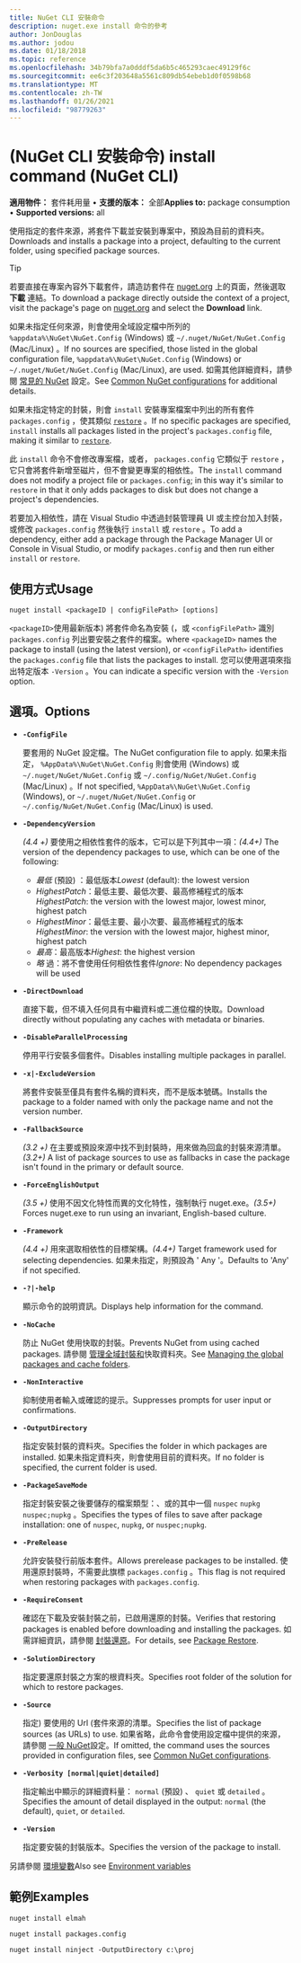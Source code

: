 ```yaml
---
title: NuGet CLI 安裝命令
description: nuget.exe install 命令的參考
author: JonDouglas
ms.author: jodou
ms.date: 01/18/2018
ms.topic: reference
ms.openlocfilehash: 34b79bfa7a0dddf5da6b5c465293caec49129f6c
ms.sourcegitcommit: ee6c3f203648a5561c809db54ebeb1d0f0598b68
ms.translationtype: MT
ms.contentlocale: zh-TW
ms.lasthandoff: 01/26/2021
ms.locfileid: "98779263"
---
```

# <a name="install-command-nuget-cli"></a><span data-ttu-id="66188-103"> (NuGet CLI 安裝命令) </span><span class="sxs-lookup"><span data-stu-id="66188-103">install command (NuGet CLI)</span></span>

<span data-ttu-id="66188-104">**適用物件：** 套件耗用量 &bullet; **支援的版本：** 全部</span><span class="sxs-lookup"><span data-stu-id="66188-104">**Applies to:** package consumption &bullet; **Supported versions:** all</span></span>

<span data-ttu-id="66188-105">使用指定的套件來源，將套件下載並安裝到專案中，預設為目前的資料夾。</span><span class="sxs-lookup"><span data-stu-id="66188-105">Downloads and installs a package into a project, defaulting to the current folder, using specified package sources.</span></span>

> [!Tip]
> <span data-ttu-id="66188-106">若要直接在專案內容外下載套件，請造訪套件在 [nuget.org](https://www.nuget.org) 上的頁面，然後選取 **下載** 連結。</span><span class="sxs-lookup"><span data-stu-id="66188-106">To download a package directly outside the context of a project, visit the package's page on [nuget.org](https://www.nuget.org) and select the **Download** link.</span></span>

<span data-ttu-id="66188-107">如果未指定任何來源，則會使用全域設定檔中所列的 `%appdata%\NuGet\NuGet.Config` (Windows) 或 `~/.nuget/NuGet/NuGet.Config` (Mac/Linux) 。</span><span class="sxs-lookup"><span data-stu-id="66188-107">If no sources are specified, those listed in the global configuration file, `%appdata%\NuGet\NuGet.Config` (Windows) or `~/.nuget/NuGet/NuGet.Config` (Mac/Linux), are used.</span></span> <span data-ttu-id="66188-108">如需其他詳細資料，請參閱 [常見的 NuGet](../../consume-packages/configuring-nuget-behavior.md) 設定。</span><span class="sxs-lookup"><span data-stu-id="66188-108">See [Common NuGet configurations](../../consume-packages/configuring-nuget-behavior.md) for additional details.</span></span>

<span data-ttu-id="66188-109">如果未指定特定的封裝，則會 `install` 安裝專案檔案中列出的所有套件 `packages.config` ，使其類似 [`restore`](cli-ref-restore.md) 。</span><span class="sxs-lookup"><span data-stu-id="66188-109">If no specific packages are specified, `install` installs all packages listed in the project's `packages.config` file, making it similar to [`restore`](cli-ref-restore.md).</span></span>

<span data-ttu-id="66188-110">此 `install` 命令不會修改專案檔，或者， `packages.config` 它類似于 `restore` ，它只會將套件新增至磁片，但不會變更專案的相依性。</span><span class="sxs-lookup"><span data-stu-id="66188-110">The `install` command does not modify a project file or `packages.config`; in this way it's similar to `restore` in that it only adds packages to disk but does not change a project's dependencies.</span></span>

<span data-ttu-id="66188-111">若要加入相依性，請在 Visual Studio 中透過封裝管理員 UI 或主控台加入封裝，或修改 `packages.config` 然後執行 `install` 或 `restore` 。</span><span class="sxs-lookup"><span data-stu-id="66188-111">To add a dependency, either add a package through the Package Manager UI or Console in Visual Studio, or modify `packages.config` and then run either `install` or `restore`.</span></span>

## <a name="usage"></a><span data-ttu-id="66188-112">使用方式</span><span class="sxs-lookup"><span data-stu-id="66188-112">Usage</span></span>

```cli
nuget install <packageID | configFilePath> [options]
```

<span data-ttu-id="66188-113">`<packageID>`使用最新版本) 將套件命名為安裝 (，或 `<configFilePath>` 識別 `packages.config` 列出要安裝之套件的檔案。</span><span class="sxs-lookup"><span data-stu-id="66188-113">where `<packageID>` names the package to install (using the latest version), or `<configFilePath>` identifies the `packages.config` file that lists the packages to install.</span></span> <span data-ttu-id="66188-114">您可以使用選項來指出特定版本 `-Version` 。</span><span class="sxs-lookup"><span data-stu-id="66188-114">You can indicate a specific version with the `-Version` option.</span></span>

## <a name="options"></a><span data-ttu-id="66188-115">選項。</span><span class="sxs-lookup"><span data-stu-id="66188-115">Options</span></span>

- **`-ConfigFile`**

  <span data-ttu-id="66188-116">要套用的 NuGet 設定檔。</span><span class="sxs-lookup"><span data-stu-id="66188-116">The NuGet configuration file to apply.</span></span> <span data-ttu-id="66188-117">如果未指定， `%AppData%\NuGet\NuGet.Config` 則會使用 (Windows) 或 `~/.nuget/NuGet/NuGet.Config` 或 `~/.config/NuGet/NuGet.Config` (Mac/Linux) 。</span><span class="sxs-lookup"><span data-stu-id="66188-117">If not specified, `%AppData%\NuGet\NuGet.Config` (Windows), or `~/.nuget/NuGet/NuGet.Config` or `~/.config/NuGet/NuGet.Config` (Mac/Linux) is used.</span></span>

- **`-DependencyVersion`**

  <span data-ttu-id="66188-118">*(4.4 +)* 要使用之相依性套件的版本，它可以是下列其中一項：</span><span class="sxs-lookup"><span data-stu-id="66188-118">*(4.4+)* The version of the dependency packages to use, which can be one of the following:</span></span><br/><ul><li><span data-ttu-id="66188-119">*最低* (預設) ：最低版本</span><span class="sxs-lookup"><span data-stu-id="66188-119">*Lowest* (default): the lowest version</span></span></li><li><span data-ttu-id="66188-120">*HighestPatch*：最低主要、最低次要、最高修補程式的版本</span><span class="sxs-lookup"><span data-stu-id="66188-120">*HighestPatch*: the version with the lowest major, lowest minor, highest patch</span></span></li><li><span data-ttu-id="66188-121">*HighestMinor*：最低主要、最小次要、最高修補程式的版本</span><span class="sxs-lookup"><span data-stu-id="66188-121">*HighestMinor*: the version with the lowest major, highest minor, highest patch</span></span></li><li><span data-ttu-id="66188-122">*最高*：最高版本</span><span class="sxs-lookup"><span data-stu-id="66188-122">*Highest*: the highest version</span></span></li><li><span data-ttu-id="66188-123">*略* 過：將不會使用任何相依性套件</span><span class="sxs-lookup"><span data-stu-id="66188-123">*Ignore*: No dependency packages will be used</span></span></li></ul>

- **`-DirectDownload`**

  <span data-ttu-id="66188-124">直接下載，但不填入任何具有中繼資料或二進位檔的快取。</span><span class="sxs-lookup"><span data-stu-id="66188-124">Download directly without populating any caches with metadata or binaries.</span></span>

- **`-DisableParallelProcessing`**

  <span data-ttu-id="66188-125">停用平行安裝多個套件。</span><span class="sxs-lookup"><span data-stu-id="66188-125">Disables installing multiple packages in parallel.</span></span>

- **`-x|-ExcludeVersion`**

  <span data-ttu-id="66188-126">將套件安裝至僅具有套件名稱的資料夾，而不是版本號碼。</span><span class="sxs-lookup"><span data-stu-id="66188-126">Installs the package to a folder named with only the package name and not the version number.</span></span>

- **`-FallbackSource`**

  <span data-ttu-id="66188-127">*(3.2 +)* 在主要或預設來源中找不到封裝時，用來做為回盒的封裝來源清單。</span><span class="sxs-lookup"><span data-stu-id="66188-127">*(3.2+)* A list of package sources to use as fallbacks in case the package isn't found in the primary or default source.</span></span>

- **`-ForceEnglishOutput`**

  <span data-ttu-id="66188-128">*(3.5 +)* 使用不因文化特性而異的文化特性，強制執行 nuget.exe。</span><span class="sxs-lookup"><span data-stu-id="66188-128">*(3.5+)* Forces nuget.exe to run using an invariant, English-based culture.</span></span>

- **`-Framework`**

  <span data-ttu-id="66188-129">*(4.4 +)* 用來選取相依性的目標架構。</span><span class="sxs-lookup"><span data-stu-id="66188-129">*(4.4+)* Target framework used for selecting dependencies.</span></span> <span data-ttu-id="66188-130">如果未指定，則預設為 ' Any '。</span><span class="sxs-lookup"><span data-stu-id="66188-130">Defaults to 'Any' if not specified.</span></span>

- **`-?|-help`**

  <span data-ttu-id="66188-131">顯示命令的說明資訊。</span><span class="sxs-lookup"><span data-stu-id="66188-131">Displays help information for the command.</span></span>

- **`-NoCache`**

  <span data-ttu-id="66188-132">防止 NuGet 使用快取的封裝。</span><span class="sxs-lookup"><span data-stu-id="66188-132">Prevents NuGet from using cached packages.</span></span> <span data-ttu-id="66188-133">請參閱 [管理全域封裝和](../../consume-packages/managing-the-global-packages-and-cache-folders.md)快取資料夾。</span><span class="sxs-lookup"><span data-stu-id="66188-133">See [Managing the global packages and cache folders](../../consume-packages/managing-the-global-packages-and-cache-folders.md).</span></span>

- **`-NonInteractive`**

  <span data-ttu-id="66188-134">抑制使用者輸入或確認的提示。</span><span class="sxs-lookup"><span data-stu-id="66188-134">Suppresses prompts for user input or confirmations.</span></span>

- **`-OutputDirectory`**

  <span data-ttu-id="66188-135">指定安裝封裝的資料夾。</span><span class="sxs-lookup"><span data-stu-id="66188-135">Specifies the folder in which packages are installed.</span></span> <span data-ttu-id="66188-136">如果未指定資料夾，則會使用目前的資料夾。</span><span class="sxs-lookup"><span data-stu-id="66188-136">If no folder is specified, the current folder is used.</span></span>

- **`-PackageSaveMode`**

  <span data-ttu-id="66188-137">指定封裝安裝之後要儲存的檔案類型：、或的其中一個 `nuspec` `nupkg` `nuspec;nupkg` 。</span><span class="sxs-lookup"><span data-stu-id="66188-137">Specifies the types of files to save after package installation: one of `nuspec`, `nupkg`, or `nuspec;nupkg`.</span></span>

- **`-PreRelease`**

  <span data-ttu-id="66188-138">允許安裝發行前版本套件。</span><span class="sxs-lookup"><span data-stu-id="66188-138">Allows prerelease packages to be installed.</span></span> <span data-ttu-id="66188-139">使用還原封裝時，不需要此旗標 `packages.config` 。</span><span class="sxs-lookup"><span data-stu-id="66188-139">This flag is not required when restoring packages with `packages.config`.</span></span>

- **`-RequireConsent`**

  <span data-ttu-id="66188-140">確認在下載及安裝封裝之前，已啟用還原的封裝。</span><span class="sxs-lookup"><span data-stu-id="66188-140">Verifies that restoring packages is enabled before downloading and installing the packages.</span></span> <span data-ttu-id="66188-141">如需詳細資訊，請參閱 [封裝還原](../../consume-packages/package-restore.md)。</span><span class="sxs-lookup"><span data-stu-id="66188-141">For details, see [Package Restore](../../consume-packages/package-restore.md).</span></span>

- **`-SolutionDirectory`**

  <span data-ttu-id="66188-142">指定要還原封裝之方案的根資料夾。</span><span class="sxs-lookup"><span data-stu-id="66188-142">Specifies root folder of the solution for which to restore packages.</span></span>

- **`-Source`**

   <span data-ttu-id="66188-143">指定) 要使用的 Url (套件來源的清單。</span><span class="sxs-lookup"><span data-stu-id="66188-143">Specifies the list of package sources (as URLs) to use.</span></span> <span data-ttu-id="66188-144">如果省略，此命令會使用設定檔中提供的來源，請參閱 [一般 NuGet](../../consume-packages/configuring-nuget-behavior.md)設定。</span><span class="sxs-lookup"><span data-stu-id="66188-144">If omitted, the command uses the sources provided in configuration files, see [Common NuGet configurations](../../consume-packages/configuring-nuget-behavior.md).</span></span>

- **`-Verbosity [normal|quiet|detailed]`**

  <span data-ttu-id="66188-145">指定輸出中顯示的詳細資料量： `normal` (預設) 、 `quiet` 或 `detailed` 。</span><span class="sxs-lookup"><span data-stu-id="66188-145">Specifies the amount of detail displayed in the output: `normal` (the default), `quiet`, or `detailed`.</span></span>

- **`-Version`**

  <span data-ttu-id="66188-146">指定要安裝的封裝版本。</span><span class="sxs-lookup"><span data-stu-id="66188-146">Specifies the version of the package to install.</span></span>

<span data-ttu-id="66188-147">另請參閱 [環境變數](cli-ref-environment-variables.md)</span><span class="sxs-lookup"><span data-stu-id="66188-147">Also see [Environment variables](cli-ref-environment-variables.md)</span></span>

## <a name="examples"></a><span data-ttu-id="66188-148">範例</span><span class="sxs-lookup"><span data-stu-id="66188-148">Examples</span></span>

```cli
nuget install elmah

nuget install packages.config

nuget install ninject -OutputDirectory c:\proj
```
